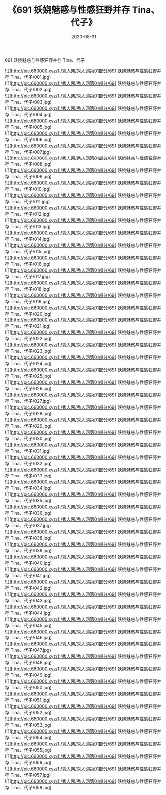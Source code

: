﻿---
layout: post
title:  《691 妖娆魅惑与性感狂野并存 Tina、代子》
date:   2020-08-31
img: http://pic.660000.xyz/1:/秀人网/秀人网第01部分/691 妖娆魅惑与性感狂野并存 Tina、代子/000.jpg
categories: [美女, 清纯, 唯美]
---

691 妖娆魅惑与性感狂野并存 Tina、代子

  ![](http://pic.660000.xyz/1:/秀人网/秀人网第01部分/691 妖娆魅惑与性感狂野并存 Tina、代子/001.jpg) <br> ![](http://pic.660000.xyz/1:/秀人网/秀人网第01部分/691 妖娆魅惑与性感狂野并存 Tina、代子/002.jpg) <br> ![](http://pic.660000.xyz/1:/秀人网/秀人网第01部分/691 妖娆魅惑与性感狂野并存 Tina、代子/003.jpg) <br> ![](http://pic.660000.xyz/1:/秀人网/秀人网第01部分/691 妖娆魅惑与性感狂野并存 Tina、代子/004.jpg) <br> ![](http://pic.660000.xyz/1:/秀人网/秀人网第01部分/691 妖娆魅惑与性感狂野并存 Tina、代子/005.jpg) <br> ![](http://pic.660000.xyz/1:/秀人网/秀人网第01部分/691 妖娆魅惑与性感狂野并存 Tina、代子/006.jpg) <br> ![](http://pic.660000.xyz/1:/秀人网/秀人网第01部分/691 妖娆魅惑与性感狂野并存 Tina、代子/007.jpg) <br> ![](http://pic.660000.xyz/1:/秀人网/秀人网第01部分/691 妖娆魅惑与性感狂野并存 Tina、代子/008.jpg) <br> ![](http://pic.660000.xyz/1:/秀人网/秀人网第01部分/691 妖娆魅惑与性感狂野并存 Tina、代子/009.jpg) <br> ![](http://pic.660000.xyz/1:/秀人网/秀人网第01部分/691 妖娆魅惑与性感狂野并存 Tina、代子/010.jpg) <br> ![](http://pic.660000.xyz/1:/秀人网/秀人网第01部分/691 妖娆魅惑与性感狂野并存 Tina、代子/011.jpg) <br> ![](http://pic.660000.xyz/1:/秀人网/秀人网第01部分/691 妖娆魅惑与性感狂野并存 Tina、代子/012.jpg) <br> ![](http://pic.660000.xyz/1:/秀人网/秀人网第01部分/691 妖娆魅惑与性感狂野并存 Tina、代子/013.jpg) <br> ![](http://pic.660000.xyz/1:/秀人网/秀人网第01部分/691 妖娆魅惑与性感狂野并存 Tina、代子/014.jpg) <br> ![](http://pic.660000.xyz/1:/秀人网/秀人网第01部分/691 妖娆魅惑与性感狂野并存 Tina、代子/015.jpg) <br> ![](http://pic.660000.xyz/1:/秀人网/秀人网第01部分/691 妖娆魅惑与性感狂野并存 Tina、代子/016.jpg) <br> ![](http://pic.660000.xyz/1:/秀人网/秀人网第01部分/691 妖娆魅惑与性感狂野并存 Tina、代子/017.jpg) <br> ![](http://pic.660000.xyz/1:/秀人网/秀人网第01部分/691 妖娆魅惑与性感狂野并存 Tina、代子/018.jpg) <br> ![](http://pic.660000.xyz/1:/秀人网/秀人网第01部分/691 妖娆魅惑与性感狂野并存 Tina、代子/019.jpg) <br> ![](http://pic.660000.xyz/1:/秀人网/秀人网第01部分/691 妖娆魅惑与性感狂野并存 Tina、代子/020.jpg) <br> ![](http://pic.660000.xyz/1:/秀人网/秀人网第01部分/691 妖娆魅惑与性感狂野并存 Tina、代子/021.jpg) <br> ![](http://pic.660000.xyz/1:/秀人网/秀人网第01部分/691 妖娆魅惑与性感狂野并存 Tina、代子/022.jpg) <br> ![](http://pic.660000.xyz/1:/秀人网/秀人网第01部分/691 妖娆魅惑与性感狂野并存 Tina、代子/023.jpg) <br> ![](http://pic.660000.xyz/1:/秀人网/秀人网第01部分/691 妖娆魅惑与性感狂野并存 Tina、代子/024.jpg) <br> ![](http://pic.660000.xyz/1:/秀人网/秀人网第01部分/691 妖娆魅惑与性感狂野并存 Tina、代子/025.jpg) <br> ![](http://pic.660000.xyz/1:/秀人网/秀人网第01部分/691 妖娆魅惑与性感狂野并存 Tina、代子/026.jpg) <br> ![](http://pic.660000.xyz/1:/秀人网/秀人网第01部分/691 妖娆魅惑与性感狂野并存 Tina、代子/027.jpg) <br> ![](http://pic.660000.xyz/1:/秀人网/秀人网第01部分/691 妖娆魅惑与性感狂野并存 Tina、代子/028.jpg) <br> ![](http://pic.660000.xyz/1:/秀人网/秀人网第01部分/691 妖娆魅惑与性感狂野并存 Tina、代子/029.jpg) <br> ![](http://pic.660000.xyz/1:/秀人网/秀人网第01部分/691 妖娆魅惑与性感狂野并存 Tina、代子/030.jpg) <br> ![](http://pic.660000.xyz/1:/秀人网/秀人网第01部分/691 妖娆魅惑与性感狂野并存 Tina、代子/031.jpg) <br> ![](http://pic.660000.xyz/1:/秀人网/秀人网第01部分/691 妖娆魅惑与性感狂野并存 Tina、代子/032.jpg) <br> ![](http://pic.660000.xyz/1:/秀人网/秀人网第01部分/691 妖娆魅惑与性感狂野并存 Tina、代子/033.jpg) <br> ![](http://pic.660000.xyz/1:/秀人网/秀人网第01部分/691 妖娆魅惑与性感狂野并存 Tina、代子/034.jpg) <br> ![](http://pic.660000.xyz/1:/秀人网/秀人网第01部分/691 妖娆魅惑与性感狂野并存 Tina、代子/035.jpg) <br> ![](http://pic.660000.xyz/1:/秀人网/秀人网第01部分/691 妖娆魅惑与性感狂野并存 Tina、代子/036.jpg) <br> ![](http://pic.660000.xyz/1:/秀人网/秀人网第01部分/691 妖娆魅惑与性感狂野并存 Tina、代子/037.jpg) <br> ![](http://pic.660000.xyz/1:/秀人网/秀人网第01部分/691 妖娆魅惑与性感狂野并存 Tina、代子/038.jpg) <br> ![](http://pic.660000.xyz/1:/秀人网/秀人网第01部分/691 妖娆魅惑与性感狂野并存 Tina、代子/039.jpg) <br> ![](http://pic.660000.xyz/1:/秀人网/秀人网第01部分/691 妖娆魅惑与性感狂野并存 Tina、代子/040.jpg) <br> ![](http://pic.660000.xyz/1:/秀人网/秀人网第01部分/691 妖娆魅惑与性感狂野并存 Tina、代子/041.jpg) <br> ![](http://pic.660000.xyz/1:/秀人网/秀人网第01部分/691 妖娆魅惑与性感狂野并存 Tina、代子/042.jpg) <br> ![](http://pic.660000.xyz/1:/秀人网/秀人网第01部分/691 妖娆魅惑与性感狂野并存 Tina、代子/043.jpg) <br> ![](http://pic.660000.xyz/1:/秀人网/秀人网第01部分/691 妖娆魅惑与性感狂野并存 Tina、代子/044.jpg) <br> ![](http://pic.660000.xyz/1:/秀人网/秀人网第01部分/691 妖娆魅惑与性感狂野并存 Tina、代子/045.jpg) <br> ![](http://pic.660000.xyz/1:/秀人网/秀人网第01部分/691 妖娆魅惑与性感狂野并存 Tina、代子/046.jpg) <br> ![](http://pic.660000.xyz/1:/秀人网/秀人网第01部分/691 妖娆魅惑与性感狂野并存 Tina、代子/047.jpg) <br> ![](http://pic.660000.xyz/1:/秀人网/秀人网第01部分/691 妖娆魅惑与性感狂野并存 Tina、代子/048.jpg) <br> ![](http://pic.660000.xyz/1:/秀人网/秀人网第01部分/691 妖娆魅惑与性感狂野并存 Tina、代子/049.jpg) <br> ![](http://pic.660000.xyz/1:/秀人网/秀人网第01部分/691 妖娆魅惑与性感狂野并存 Tina、代子/050.jpg) <br> ![](http://pic.660000.xyz/1:/秀人网/秀人网第01部分/691 妖娆魅惑与性感狂野并存 Tina、代子/051.jpg) <br> ![](http://pic.660000.xyz/1:/秀人网/秀人网第01部分/691 妖娆魅惑与性感狂野并存 Tina、代子/052.jpg) <br> ![](http://pic.660000.xyz/1:/秀人网/秀人网第01部分/691 妖娆魅惑与性感狂野并存 Tina、代子/053.jpg) <br> ![](http://pic.660000.xyz/1:/秀人网/秀人网第01部分/691 妖娆魅惑与性感狂野并存 Tina、代子/054.jpg) <br> ![](http://pic.660000.xyz/1:/秀人网/秀人网第01部分/691 妖娆魅惑与性感狂野并存 Tina、代子/055.jpg) <br> ![](http://pic.660000.xyz/1:/秀人网/秀人网第01部分/691 妖娆魅惑与性感狂野并存 Tina、代子/056.jpg) <br> ![](http://pic.660000.xyz/1:/秀人网/秀人网第01部分/691 妖娆魅惑与性感狂野并存 Tina、代子/057.jpg) <br> ![](http://pic.660000.xyz/1:/秀人网/秀人网第01部分/691 妖娆魅惑与性感狂野并存 Tina、代子/058.jpg) <br>